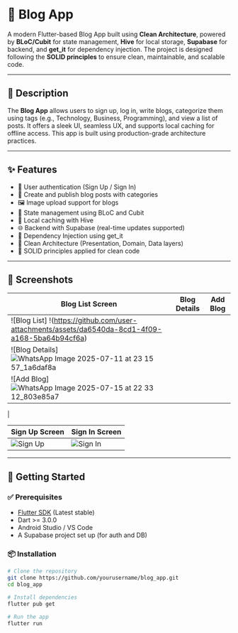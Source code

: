 # 📱 Blog App

A modern Flutter-based Blog App built using **Clean Architecture**, powered by **BLoC/Cubit** for state management, **Hive** for local storage, **Supabase** for backend, and **get_it** for dependency injection. The project is designed following the **SOLID principles** to ensure clean, maintainable, and scalable code.

---

## 📝 Description

The **Blog App** allows users to sign up, log in, write blogs, categorize them using tags (e.g., Technology, Business, Programming), and view a list of posts. It offers a sleek UI, seamless UX, and supports local caching for offline access. This app is built using production-grade architecture practices.

---

## ✨ Features

- 🔐 User authentication (Sign Up / Sign In)
- 📝 Create and publish blog posts with categories
- 🖼️ Image upload support for blogs
- 🧠 State management using BLoC and Cubit
- 💾 Local caching with Hive
- 🌐 Backend with Supabase (real-time updates supported)
- 🧰 Dependency Injection using get_it
- 🧱 Clean Architecture (Presentation, Domain, Data layers)
- 🧼 SOLID principles applied for clean code

---

## 📸 Screenshots

| Blog List Screen | Blog Details | Add Blog |
|------------------|--------------|----------|
| ![Blog List] !(https://github.com/user-attachments/assets/da6540da-8cd1-4f09-a168-5ba64b94cf6a)
| ![Blog Details] ![WhatsApp Image 2025-07-11 at 23 15 57_1a6daf8a](https://github.com/user-attachments/assets/9060b0b7-42d3-40ce-9bb6-dc12809ec645)
| ![Add Blog] ![WhatsApp Image 2025-07-15 at 22 33 12_803e85a7](https://github.com/user-attachments/assets/9595997e-1c1f-436b-8f3d-47c9277ca93d)
 |

| Sign Up Screen | Sign In Screen |
|----------------|----------------|
| ![Sign Up](https://github.com/yourusername/blog_app/assets/preview_signup.jpg) | ![Sign In](https://github.com/yourusername/blog_app/assets/preview_signin.jpg) |

---

## 🚀 Getting Started

### ✅ Prerequisites

- [Flutter SDK](https://flutter.dev/docs/get-started/install) (Latest stable)
- Dart >= 3.0.0
- Android Studio / VS Code
- A Supabase project set up (for auth and DB)

### 📦 Installation

```bash
# Clone the repository
git clone https://github.com/yourusername/blog_app.git
cd blog_app

# Install dependencies
flutter pub get

# Run the app
flutter run


